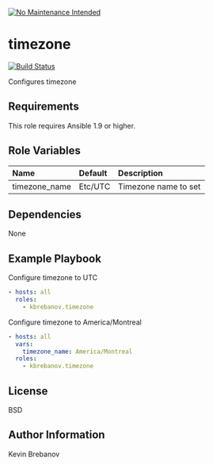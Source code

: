[![No Maintenance Intended](http://unmaintained.tech/badge.svg)](http://unmaintained.tech/)

timezone
========

[![Build Status](https://travis-ci.org/kbrebanov/ansible-timezone.svg?branch=master)](https://travis-ci.org/kbrebanov/ansible-timezone)

Configures timezone

Requirements
------------

This role requires Ansible 1.9 or higher.

Role Variables
--------------

| Name          | Default | Description          |
|:--------------|:--------|:---------------------|
| timezone_name | Etc/UTC | Timezone name to set |

Dependencies
------------

None

Example Playbook
----------------

Configure timezone to UTC
```yaml
- hosts: all
  roles:
    - kbrebanov.timezone
```

Configure timezone to America/Montreal
```yaml
- hosts: all
  vars:
    timezone_name: America/Montreal
  roles:
    - kbrebanov.timezone
```

License
-------

BSD

Author Information
------------------

Kevin Brebanov
